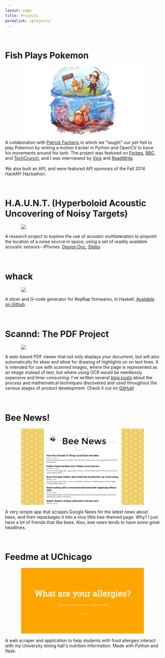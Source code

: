 ```yaml
---
layout: page
title: Projects
permalink: /projects/
---
```


<br>

<div id="fpp"></div>

# Fish Plays Pokemon
<img src="/img/fpp1.jpg" style="width: 400px;margin-left:auto;margin-right:auto;display:block"/>

A collaboration with <a href="http://pfacheris.github.io/">Patrick Facheris</a> in which we "taught" our pet fish to play Pokemon by writing a motion tracker in Python and OpenCV to trace his movements around his tank. The project was featured on <a href="http://www.forbes.com/sites/davidthier/2014/08/08/20000-people-are-watching-a-fish-play-pokemon/">Forbes</a>, <a href="http://www.bbc.com/news/technology-28704028">BBC</a>, and <a href="http://techcrunch.com/2014/08/07/watch-this-actual-real-life-fish-play-pokemon-albeit-poorly/">TechCrunch</a>, and I was interviewed by <a href="http://motherboard.vice.com/read/an-exclusive-interview-with-the-fish-playing-pokemon">Vice</a> and <a href="http://readwrite.com/2014/08/13/twitch-fish-play-pokemon-twitch-python-programmers">ReadWrite</a>. 
<br>
<br>
We also built an API, and were featured API sponsors of the Fall 2014 HackNY Hackathon.
  
<br>

<div id="haunt"></div>

# H.A.U.N.T. (Hyperboloid Acoustic Uncovering of Noisy Targets)
<img src="/img/haunt.png" style="width: 400px;margin-left:auto;margin-right:auto;display:block"/>

A research project to explore the use of acoustic multilateration to pinpoint the location of a noise source in space, using a set of readily available acoustic sensors--iPhones. <a href="https://docs.google.com/document/d/1fT6lRtWwRw_d61L8Mf-ZOQn21SG22Hhw3-Br8QzY0Yc/edit?usp=sharing">Design Doc,</a> <a href="https://docs.google.com/presentation/d/1FZ5YcVhvqnIH1dLDFh7TJK_JnymzUvS5UuRBSeEC2Dw/edit?usp=sharing">Slides<a>

<br>

<div id="whack"></div>

# whack
<img src="/img/whack.png" style="width: 400px;margin-left:auto;margin-right:auto;display:block"/>

A slicer and G-code generator for RepRap firmwares, in Haskell.
<a href="https://github.com/nhalford/slicer">Available on Github</a>.

<br>

<div id="scannd"></div>

# Scannd: The PDF Project
<img src="/img/pdf1.png" style="width: 400px;margin-left:auto;margin-right:auto;display:block"/>

A web-based PDF viewer that not only displays your document, but will also automatically fix skew and allow for drawing of highlights on on text lines. It is intended for use with scanned images, where the page is represented as an image instead of text, but where using OCR would be needlessly expensive and time-consuming. I've written several <a href="/blog">blog posts</a> about the process and mathematical techniques discovered and used throughout the various stages of product development. Check it out on <a href="https://github.com/catherinemoresco/PDFProject">GitHub</a>!

<br>

<div id="bees"></div>

# Bee News!
<img src="/img/bee1.png" style="width: 400px;margin-left:auto;margin-right:auto;display:block"/>

A very simple app that scrapes Google News for the latest news about bees, and then repackages it into a nice little bee-themed page. Why? I just have a lot of friends that like bees. Also, bee news tends to have some great headlines.

<br>


<div id="feedme"></div>

# Feedme at UChicago
<img src="/img/screenshot.png" style="width: 400px;margin-left:auto;margin-right:auto;display:block">

A web scraper and application to help students with food allergies interact with my University dining hall's nutrition information. Made with Python and flask.

